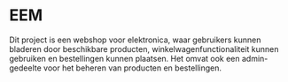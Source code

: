 # EEM
Dit project is een webshop voor elektronica, waar gebruikers kunnen bladeren door beschikbare producten, winkelwagenfunctionaliteit kunnen gebruiken en bestellingen kunnen plaatsen. Het omvat ook een admin-gedeelte voor het beheren van producten en bestellingen.
